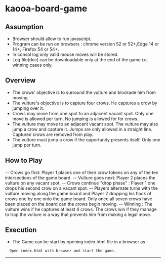 # kaooa-board-game

## Assumption
- Browser should allow to run javascript.
- Program can be run on browsers : chrome version 52 or 52+,Edge 14 or 14+, Firefox 54 or 54+.
- In consol log only valid mouse moves will be stored.
- Log file(doc) can be downloadable only at the end of the game i.e. winning cases only.

## Overview 
- The crows' objective is to surround the vulture and blockade him from moving.
- The vulture's objective is to capture four crows. He captures a crow by jumping over it.
- Crows may move from one spot to an adjacent vacant spot. Only one move is allowed per turn. No jumping is allowed for for crows.
- The vulture may move to an adjacent vacant spot. The vulture may also jump a crow and capture it. Jumps are only allowed in a straight line. 
  Captured crows are removed from play.
- The vulture must jump a crow if the opportunity presents itself. Only one jump per turn.

## How to Play
-- Crows go first: Player 1 places one of their crow tokens on any of the ten intersections of the game board.
-- Vulture goes next: Player 2 places the vulture on any vacant spot.
-- Crows continue "drop phase" : Player 1 one drops his second crow on a vacant spot.
-- Players alternate turns with the vulture moving along the game board and Player 2 dropping his flock of crows one by one onto the game board. Only 
   once all seven crows have been placed on the board can the crows begin moving.
-- Winning : The vulture wins if he captures at least 4 crows.
   The crows win if they manage to trap the vulture in a way that prevents him from making a legal move.

## Execution 
- The Game can be start by opening index.html file in a browser as :

```
  Open index.html with browser and start the game.
```

***
